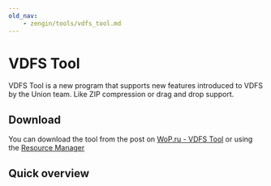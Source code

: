 ```yaml
---
old_nav:
    - zengin/tools/vdfs_tool.md
---
```

# VDFS Tool

VDFS Tool is a new program that supports new features introduced to VDFS by the Union team. Like ZIP compression or drag and drop support.

## Download

You can download the tool from the post on [WoP.ru - VDFS Tool](https://worldofplayers.ru/threads/42314/) or using the [Resource Manager](https://worldofplayers.ru/threads/41415/)

## Quick overview